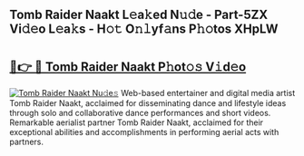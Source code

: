 ## Tomb Raider Naakt L𝚎a𝚔ed N𝚞𝚍e - Part-5ZX Vi𝚍𝚎o L𝚎a𝚔s - H𝚘𝚝 O𝚗𝚕yf𝚊ns P𝚑𝚘tos XHpLW

# <h2><a href="http://kf48ke.oniu.top/?m=Tomb+Raider+Naakt">🔗👉 🔴 Tomb Raider Naakt P𝚑ot𝚘𝚜 V𝚒d𝚎o</a></h2>

[![Tomb Raider Naakt Nu𝚍e𝚜](https://i.imgur.com/0qMVB7G.gif)](http://kf48ke.oniu.top/?m=Tomb+Raider+Naakt)
Web-based entertainer and digital media artist Tomb Raider Naakt, acclaimed for disseminating dance and lifestyle ideas through solo and collaborative dance performances and short videos. Remarkable aerialist partner Tomb Raider Naakt, acclaimed for their exceptional abilities and accomplishments in performing aerial acts with partners.  
